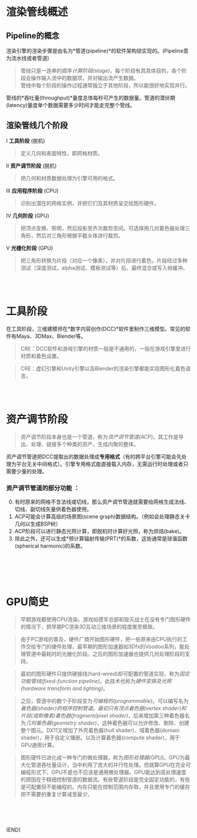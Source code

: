 # 渲染管线概述        

## Pipeline的概念

渲染引擎的渲染步骤是由名为*管道(pipeline)*的软件架构锁实现的。(Pipeline意为流水线或者管道)    

> 管线只是一连串的顺序*计算阶段(stage)*，每个阶段有其具体目的，各个阶段会操作输入流中的数据项，并对输出流产生数据。    
> 管线中每个阶段的操作过程通常独立于其他阶段，所以能很好地实现并行。    

管线的*吞吐量(throughput)*量度总体每秒可产生的数据量。管道的潜伏期(latency)量度单个数据需要多少时间才能走完整个管线。    

## 渲染管线几个阶段    

Ⅰ **工具阶段** (脱机)  
 
> 定义几何和表面特性，即网格材质。  

Ⅱ **资产调节阶段** (脱机)  

> 把几何和材质数据处理为引擎可用的格式。  

Ⅲ **应用程序阶段** (CPU)  

> 识别出潜在的网格实例，并把它们及其材质呈交给图形硬件。  

Ⅳ **几何阶段** (GPU)  

> 把顶点变换、照明，然后投影至齐次裁剪空间。可选择用几何着色器处理三角形，然后对三角形根据平截头体进行裁剪。    

Ⅴ **光栅化阶段** (GPU)    

> 把三角形转换为片段（对应一个像素），并对片段进行着色。片段经过多种测试（深度测试、alpha测试、模板测试等）后，最终混合或写入帧缓冲。    


<br />
<br />

# 工具阶段    

在工具阶段，三维建模师在*数字内容创作(DCC)*软件里制作三维模型。常见的软件有Maya、3DMax、Blender等。    

> CRE：DCC软件和游戏引擎的材质一般是不通用的，一般在游戏引擎里进行材质和着色设置。    

> CRE：虚幻引擎和Unity引擎以及Blender的渲染引擎都能实现图形化着色语言。    

<br />
<br />

# 资产调节阶段    

> 资产调节阶段本身也是一个管道，称为*资产调节管道(ACP)*。其工作是导出、处理、链接多个种类的资产，生成内聚的整体。    

资产调节管道把DCC提取出的数据处理成**专用格式**（有的跨平台引擎可能会先处理为平台无关中间格式）。引擎专用格式能直接载入内存，无需运行时处理或者只需要少量的处理。    

### 资产调节管道的部分功能 ：  

0. 有时原来的网格不含法线或切线，那么资产调节管道就需要给网格生成法线、切线、副切线矢量供着色器使用。      
1. ACP可能会计算高级的场景图(scene graph)数据结构。（例如会处理静态关卡几何以生成BSP树）  
2. ACP阶段可以进行静态光照计算，即脱机时计算好光照，称为烘焙(bake)。    
3. 除此之外，还可以生成*预计算辐射传输(PRT)*的系数，这些通常是球谐函数(spherical harmonic)的系数。    



<br />
<br />
<br />
<br />

# GPU简史    

> 早期游戏都使用CPU渲染。游戏如德军总部和毁灭战士在没有专门图形硬件的情况下，把早期PC渲染3D互动三维场景的程度推至极致。    


> 由于PC游戏的普及，硬件厂商开始图形硬件，把一些原来由CPU执行的工作交给专门的硬件处理，最早期的图形加速器如3Dfx的Voodoo系列，能处理管道中最耗时的光栅化阶段。之后的图形加速器也提供几何处理阶段的支持。    


> 最初的图形硬件只提供硬接线(hard-wired)却可配置的管道实现，称为*固定功能管线(fixed-function pipeline)*。此技术也称为*硬件变换及光照(hardware transform and lighting)*。    


> 之后，管道中的数个子阶段变为*可编程的(programmable)*。可以编写名为*着色器(shader)*的程序控制管道。最初只有*顶点着色器(vertex shader)*和*片段(或称像素)着色器(fragment/pixel shader)*，后来增加第三种着色器名为*几何着色器(geometry shader)*，这种着色器可以允许修改、剔除、创建整个图元。DX11又增加了外壳着色器(hull shader)、域着色器(domain shader)，用于自定义镶嵌。以及计算着色器(compute shader)，用于GPU通用计算。    



> 图形硬件已进化成一种专门的微处理器，称为*图形处理器(GPU)*。GPU为最大化管道吞吐量设计，当中利用了庞大的并行性处理。但就算GPU在完全可编程形式下，GPU不是也不应该是通用微处理器。GPU能达到高处理速度的原因在于精细控制管道的数据流。有些管道阶段是完全固定功能的，有些是可配置但不能编程的。内存只能在控制范围内存取，并且使用专门的缓存把不需要的重复计算减至最少。    



<br />
<br />
<br />



(END)  
